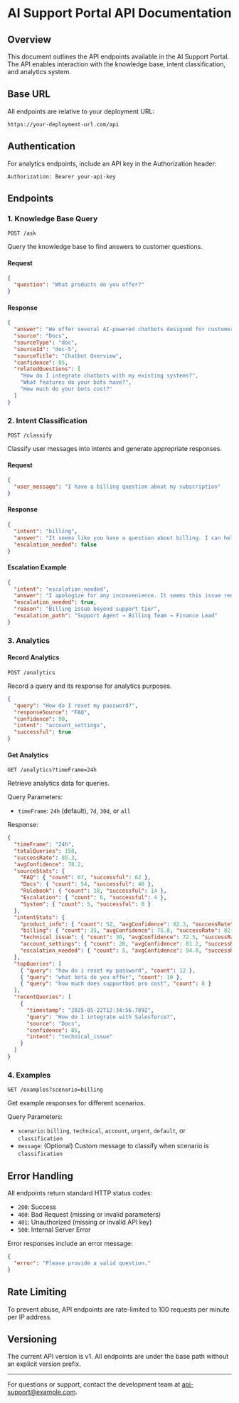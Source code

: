 # AI Support Portal API Documentation

## Overview

This document outlines the API endpoints available in the AI Support Portal. The API enables interaction with the knowledge base, intent classification, and analytics system.

## Base URL

All endpoints are relative to your deployment URL:

```
https://your-deployment-url.com/api
```

## Authentication

For analytics endpoints, include an API key in the Authorization header:

```
Authorization: Bearer your-api-key
```

## Endpoints

### 1. Knowledge Base Query

```
POST /ask
```

Query the knowledge base to find answers to customer questions.

#### Request

```json
{
  "question": "What products do you offer?"
}
```

#### Response

```json
{
  "answer": "We offer several AI-powered chatbots designed for customer support automation...",
  "source": "Docs",
  "sourceType": "doc",
  "sourceId": "doc-5",
  "sourceTitle": "Chatbot Overview",
  "confidence": 85,
  "relatedQuestions": [
    "How do I integrate chatbots with my existing systems?",
    "What features do your bots have?",
    "How much do your bots cost?"
  ]
}
```

### 2. Intent Classification

```
POST /classify
```

Classify user messages into intents and generate appropriate responses.

#### Request

```json
{
  "user_message": "I have a billing question about my subscription"
}
```

#### Response

```json
{
  "intent": "billing",
  "answer": "It seems like you have a question about billing. I can help you with invoices, payment methods, subscription changes, and other billing-related matters.",
  "escalation_needed": false
}
```

#### Escalation Example

```json
{
  "intent": "escalation_needed",
  "answer": "I apologize for any inconvenience. It seems this issue requires special attention. I'll help connect you with a support specialist who can better assist with your specific situation.",
  "escalation_needed": true,
  "reason": "Billing issue beyond support tier",
  "escalation_path": "Support Agent → Billing Team → Finance Lead"
}
```

### 3. Analytics

#### Record Analytics

```
POST /analytics
```

Record a query and its response for analytics purposes.

```json
{
  "query": "How do I reset my password?",
  "responseSource": "FAQ",
  "confidence": 90,
  "intent": "account_settings",
  "successful": true
}
```

#### Get Analytics

```
GET /analytics?timeFrame=24h
```

Retrieve analytics data for queries.

Query Parameters:
- `timeFrame`: `24h` (default), `7d`, `30d`, or `all`

Response:

```json
{
  "timeFrame": "24h",
  "totalQueries": 150,
  "successRate": 85.3,
  "avgConfidence": 78.2,
  "sourceStats": {
    "FAQ": { "count": 67, "successful": 62 },
    "Docs": { "count": 54, "successful": 48 },
    "Rulebook": { "count": 18, "successful": 14 },
    "Escalation": { "count": 6, "successful": 4 },
    "System": { "count": 5, "successful": 0 }
  },
  "intentStats": {
    "product_info": { "count": 52, "avgConfidence": 82.3, "successRate": 92.3 },
    "billing": { "count": 35, "avgConfidence": 75.8, "successRate": 82.9 },
    "technical_issue": { "count": 30, "avgConfidence": 72.5, "successRate": 80.0 },
    "account_settings": { "count": 28, "avgConfidence": 81.2, "successRate": 89.3 },
    "escalation_needed": { "count": 5, "avgConfidence": 94.0, "successRate": 100.0 }
  },
  "topQueries": [
    { "query": "how do i reset my password", "count": 12 },
    { "query": "what bots do you offer", "count": 10 },
    { "query": "how much does supportbot pro cost", "count": 8 }
  ],
  "recentQueries": [
    {
      "timestamp": "2025-05-22T12:34:56.789Z",
      "query": "How do I integrate with Salesforce?",
      "source": "Docs",
      "confidence": 85,
      "intent": "technical_issue"
    }
  ]
}
```

### 4. Examples

```
GET /examples?scenario=billing
```

Get example responses for different scenarios.

Query Parameters:
- `scenario`: `billing`, `technical`, `account`, `urgent`, `default`, or `classification`
- `message`: (Optional) Custom message to classify when scenario is `classification`

## Error Handling

All endpoints return standard HTTP status codes:

- `200`: Success
- `400`: Bad Request (missing or invalid parameters)
- `401`: Unauthorized (missing or invalid API key)
- `500`: Internal Server Error

Error responses include an error message:

```json
{
  "error": "Please provide a valid question."
}
```

## Rate Limiting

To prevent abuse, API endpoints are rate-limited to 100 requests per minute per IP address.

## Versioning

The current API version is v1. All endpoints are under the base path without an explicit version prefix.

---

For questions or support, contact the development team at api-support@example.com. 